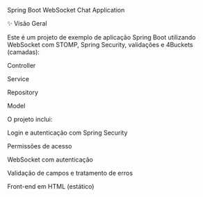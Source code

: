 Spring Boot WebSocket Chat Application

✨ Visão Geral

Este é um projeto de exemplo de aplicação Spring Boot utilizando WebSocket com STOMP, Spring Security, validações e 4Buckets (camadas):

Controller

Service

Repository

Model

O projeto inclui:

Login e autenticação com Spring Security

Permissões de acesso

WebSocket com autenticação

Validação de campos e tratamento de erros

Front-end em HTML (estático)
